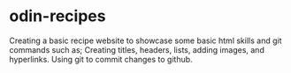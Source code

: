 # odin-recipes
Creating a basic recipe website to showcase some basic html skills and git commands such as;
    Creating titles, headers, lists, adding images, and hyperlinks.
    Using git to commit changes to github.